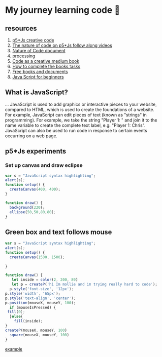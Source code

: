 # My journey learning code 🧐
## resources
1. [p5*Js creative code](https://p5js.org/)
2. [The nature of code on p5*Js follow along videos](https://www.youtube.com/watch?v=70MQ-FugwbI&list=PLRqwX-V7Uu6ZV4yEcW3uDwOgGXKUUsPOM)
4. [Nature of Code document](https://natureofcode.com/)
5. [processing](https://processing.org/)
6. [Code as a creative medium book](https://mitpress.mit.edu/9780262542043/code-as-creative-medium/)
7. [How to complete the books tasks](https://github.com/CodeAsCreativeMedium/exercises)
8. [Free books and documents](https://annas-archive.org/)
9. [Java Script for beginners](https://developer.mozilla.org/en-US/docs/Web/JavaScript)
## What is JavaScript? 
... JavaScript is used to add graphics or interactive pieces to your website, compared to HTML, which is used to create the foundations of a website. For example, JavaScript can edit  pieces of text (known as "strings" in programming). For example, we take the string "Player 1: " and join it to the name variable to create the complete text label, e.g. "Player 1: Chris". JavaScript can also be used to run code in response to certain events occurring on a web page. 
## p5*Js experiments
### Set up canvas and draw eclipse
```javascript
var s = "JavaScript syntax highlighting";
alert(s);
function setup() {
  createCanvas(400, 400);
}

function draw() {
  background(220);
  ellipse(50,50,80,80);
}
```
## Green box and text follows mouse
```javascript
var s = "JavaScript syntax highlighting";
alert(s);
function setup() {
  createCanvas(1500, 1500);
 
}

function draw() {
   let inside = color(2, 200, 89)
   let p = createP('hi Im mollie and im trying really hard to code');
  p.style('font-size', '12px');
p.style('width', '65px');
p.style('text-align', 'center');
p.position(mouseX, mouseY, 100);
  if (mouseIsPressed) {
 fill(0);
  }else{
    fill(inside);
}
createP(mouseX, mouseY, 100) 
  square(mouseX, mouseY, 100)
}
```
[example](https://molliessss.github.io)

